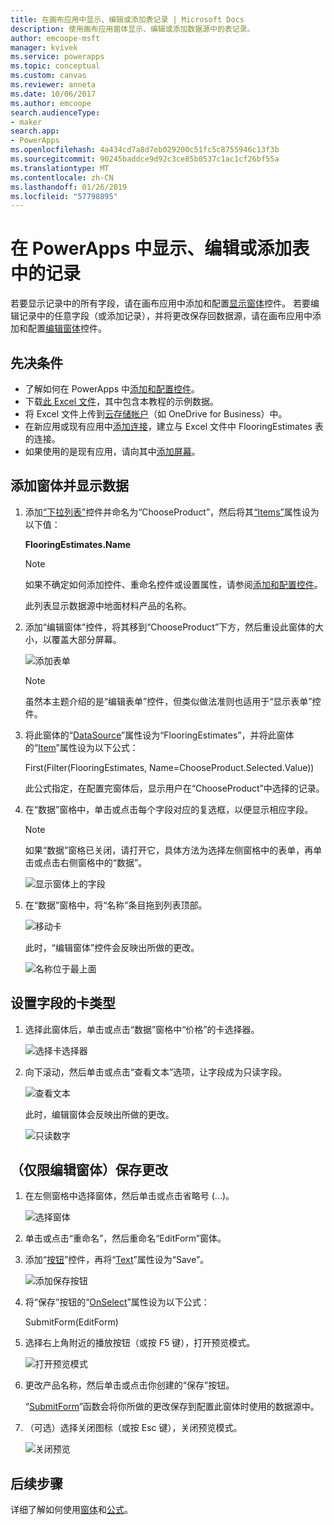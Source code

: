 ```yaml
---
title: 在画布应用中显示、编辑或添加表记录 | Microsoft Docs
description: 使用画布应用窗体显示、编辑或添加数据源中的表记录。
author: emcoope-msft
manager: kvivek
ms.service: powerapps
ms.topic: conceptual
ms.custom: canvas
ms.reviewer: anneta
ms.date: 10/06/2017
ms.author: emcoope
search.audienceType:
- maker
search.app:
- PowerApps
ms.openlocfilehash: 4a434cd7a8d7eb029200c51fc5c8755946c13f3b
ms.sourcegitcommit: 90245baddce9d92c3ce85b0537c1ac1cf26bf55a
ms.translationtype: MT
ms.contentlocale: zh-CN
ms.lasthandoff: 01/26/2019
ms.locfileid: "57798895"
---
```

# <a name="show-edit-or-add-a-record-from-a-table-in-powerapps"></a>在 PowerApps 中显示、编辑或添加表中的记录

若要显示记录中的所有字段，请在画布应用中添加和配置[显示窗体](controls/control-form-detail.md)控件。 若要编辑记录中的任意字段（或添加记录），并将更改保存回数据源，请在画布应用中添加和配置[编辑窗体](controls/control-form-detail.md)控件。

## <a name="prerequisites"></a>先决条件

* 了解如何在 PowerApps 中[添加和配置控件](add-configure-controls.md)。
* 下载[此 Excel 文件](https://az787822.vo.msecnd.net/documentation/get-started-from-data/FlooringEstimates.xlsx)，其中包含本教程的示例数据。
* 将 Excel 文件上传到[云存储帐户](connections/cloud-storage-blob-connections.md)（如 OneDrive for Business）中。
* 在新应用或现有应用中[添加连接](add-data-connection.md)，建立与 Excel 文件中 FlooringEstimates 表的连接。
* 如果使用的是现有应用，请向其中[添加屏幕](add-screen-context-variables.md)。

## <a name="add-a-form-and-show-data"></a>添加窗体并显示数据
1. 添加[“下拉列表”](controls/control-drop-down.md)控件并命名为“ChooseProduct”，然后将其[“Items”](controls/properties-core.md)属性设为以下值：

    **FlooringEstimates.Name**

    > [!NOTE]
   > 如果不确定如何添加控件、重命名控件或设置属性，请参阅[添加和配置控件](add-configure-controls.md)。

    此列表显示数据源中地面材料产品的名称。

2. 添加“编辑窗体”控件，将其移到“ChooseProduct”下方，然后重设此窗体的大小，以覆盖大部分屏幕。

    ![添加表单](./media/add-form/add-a-form.png)

    > [!NOTE]
   > 虽然本主题介绍的是“编辑表单”控件，但类似做法准则也适用于“显示表单”控件。

3. 将此窗体的“[DataSource](controls/control-form-detail.md)”属性设为“FlooringEstimates”，并将此窗体的“[Item](controls/control-form-detail.md)”属性设为以下公式：

   First(Filter(FlooringEstimates, Name=ChooseProduct.Selected.Value))

   此公式指定，在配置完窗体后，显示用户在“ChooseProduct”中选择的记录。

4. 在“数据”窗格中，单击或点击每个字段对应的复选框，以便显示相应字段。

    > [!NOTE]
   > 如果“数据”窗格已关闭，请打开它，具体方法为选择左侧窗格中的表单，再单击或点击右侧窗格中的“数据”。

    ![显示窗体上的字段](./media/add-form/checkbox.png)

5. 在“数据”窗格中，将“名称”条目拖到列表顶部。

    ![移动卡](./media/add-form/drag-field.png)

    此时，“编辑窗体”控件会反映出所做的更改。

    ![名称位于最上面](./media/add-form/move-card-form.png)

## <a name="set-the-card-type-for-a-field"></a>设置字段的卡类型
1. 选择此窗体后，单击或点击“数据”窗格中“价格”的卡选择器。

    ![选择卡选择器](./media/add-form/price-card2.png)

2. 向下滚动，然后单击或点击“查看文本”选项，让字段成为只读字段。

    ![查看文本](./media/add-form/view-text.png)

    此时，编辑窗体会反映出所做的更改。

    ![只读数字](./media/add-form/read-only.png)  

## <a name="edit-form-only-save-changes"></a>（仅限编辑窗体）保存更改
1. 在左侧窗格中选择窗体，然后单击或点击省略号 (...)。

   ![选择窗体](./media/add-form/select-form.png)

2. 单击或点击“重命名”，然后重命名“EditForm”窗体。

3. 添加“[按钮](controls/control-button.md)”控件，再将“[Text](controls/properties-core.md)”属性设为“Save”。

    ![添加保存按钮](./media/add-form/save-button.png)  

4. 将“保存”按钮的“[OnSelect](controls/properties-core.md)”属性设为以下公式：

   SubmitForm(EditForm)

5. 选择右上角附近的播放按钮（或按 F5 键），打开预览模式。

    ![打开预览模式](./media/add-form/open-preview.png)

6. 更改产品名称，然后单击或点击你创建的“保存”按钮。

    “[SubmitForm](functions/function-form.md)”函数会将你所做的更改保存到配置此窗体时使用的数据源中。

7. （可选）选择关闭图标（或按 Esc 键），关闭预览模式。

    ![关闭预览](./media/add-form/close-preview.png)

## <a name="next-steps"></a>后续步骤
详细了解如何使用[窗体](working-with-forms.md)和[公式](working-with-formulas.md)。

